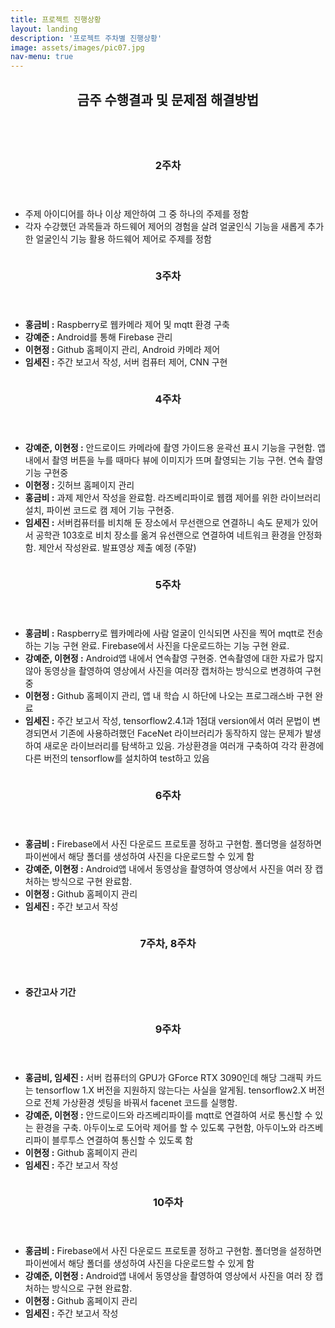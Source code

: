 ```yaml
---
title: 프로젝트 진행상황
layout: landing
description: '프로젝트 주차별 진행상황'
image: assets/images/pic07.jpg
nav-menu: true
---
```


<!-- Main -->
<div id="main">

<!-- One -->
<section id="one">
	<div class="inner">
		<header class="major">
			<h2>금주 수행결과 및 문제점 해결방법</h2>
		</header>
	</div>
</section>

<!-- Two -->
<section id="two" class="spotlights">
	<section>
		<a href="generic.html" class="image">
			<img src="{% link assets/images/picw2.jpg %}" alt="" data-position="center center" />
		</a>
		<div class="content">
			<div class="inner">
				<header class="major">
					<h3>2주차</h3>
				</header>
				<ul class="alt">
						<li>주제 아이디어를 하나 이상 제안하여 그 중 하나의 주제를 정함</li>
						<li>각자 수강했던 과목들과 하드웨어 제어의 경험을 살려 얼굴인식 기능을 새롭게 추가한
							 얼굴인식 기능 활용 하드웨어 제어로 주제를 정함</li>
				</ul>
			</div>
		</div>
	</section>
	<section>
		<a href="generic.html" class="image">
			<img src="{% link assets/images/picw3.jpg %}" alt="" data-position="top center" />
		</a>
		<div class="content">
			<div class="inner">
				<header class="major">
					<h3>3주차</h3>
				</header>
				<ul class="alt">
					<li><b>홍금비 :</b> Raspberry로 웹카메라 제어 및 mqtt 환경 구축</li>
					<li><b>강예준 :</b> Android를 통해 Firebase 관리</li>
					<li><b>이현정 :</b> Github 홈페이지 관리, Android 카메라 제어</li>
					<li><b>임세진 :</b> 주간 보고서 작성, 서버 컴퓨터 제어, CNN 구현</li>
				</ul>
			</div>
		</div>
	</section>
	<section>
		<a href="generic.html" class="image">
			<img src="{% link assets/images/picw4.jpg %}" alt="" data-position="25% 25%" />
		</a>
		<div class="content">
			<div class="inner">
				<header class="major">
					<h3>4주차</h3>
				</header>
				<ul class="alt">
					<li><b>강예준, 이현정 :</b> 안드로이드 카메라에 촬영 가이드용 윤곽선 표시 기능을 구현함.
						앱 내에서 촬영 버튼을 누를 때마다 뷰에 이미지가 뜨며 촬영되는 기능 구현. 연속 촬영 기능 구현중</li>
					<li><b>이현정 :</b> 깃허브 홈페이지 관리</li>
					<li><b>홍금비 :</b> 과제 제안서 작성을 완료함. 라즈베리파이로 웹캠 제어를 위한 라이브러리 설치, 파이썬 코드로 캠 제어 기능 구현중.</li>
					<li><b>임세진 :</b> 서버컴퓨터를 비치해 둔 장소에서 무선랜으로 연결하니 속도 문제가 있어서
						공학관 103호로 비치 장소를 옮겨 유선랜으로 연결하여 네트워크 환경을 안정화함. 제안서 작성완료. 발표영상 제출 예정 (주말)</li>
					</ul>
			</div>
		</div>
	</section>
	<section>
		<a href="generic.html" class="image">
			<img src="{% link assets/images/picw5.jpg %}" alt="" data-position="25% 25%" />
		</a>
		<div class="content">
			<div class="inner">
				<header class="major">
					<h3>5주차</h3>
				</header>
				<ul class="alt">
					<li><b>홍금비 :</b> Raspberry로 웹카메라에 사람 얼굴이 인식되면 사진을 찍어 mqtt로 전송하는 기능 구현 완료.
						Firebase에서 사진을 다운로드하는 기능 구현 완료.</li>
					<li><b>강예준, 이현정 :</b> Android앱 내에서 연속촬영 구현중.
						연속촬영에 대한 자료가 많지 않아 동영상을 촬영하여 영상에서 사진을 여러장 캡처하는 방식으로 변경하여 구현중</li>
					<li><b>이현정 :</b> Github 홈페이지 관리, 앱 내 학습 시 하단에 나오는 프로그래스바 구현 완료</li>
					<li><b>임세진 :</b> 주간 보고서 작성, tensorflow2.4.1과 1점대 version에서 여러 문법이 변경되면서 
						기존에 사용하려했던 FaceNet 라이브러리가 동작하지 않는 문제가 발생하여 새로운 라이브러리를 탐색하고 있음. 
						가상환경을 여러개 구축하여 각각 환경에 다른 버전의 tensorflow를 설치하여 test하고 있음</li>
				</ul>
			</div>
		</div>
	</section>
	<section>
		<a href="generic.html" class="image">
			<img src="{% link assets/images/picw6.jpg %}" alt="" data-position="25% 25%" />
		</a>
		<div class="content">
			<div class="inner">
				<header class="major">
					<h3>6주차</h3>
				</header>
				<ul class="alt">
					<li><b>홍금비 :</b> Firebase에서 사진 다운로드 프로토콜 정하고 구현함.
						폴더명을 설정하면 파이썬에서 해당 폴더를 생성하여 사진을 다운로드할 수 있게 함</li>
					<li><b>강예준, 이현정 :</b> Android앱 내에서 동영상을 촬영하여 영상에서 사진을 여러 장 캡처하는 방식으로 구현 완료함.</li>
					<li><b>이현정 :</b> Github 홈페이지 관리</li>
					<li><b>임세진 :</b> 주간 보고서 작성</li>
				</ul>
			</div>
		</div>
	</section>
	<section>
		<a href="generic.html" class="image">
			<img src="{% link assets/images/picw9.jpg %}" alt="" data-position="25% 25%" />
		</a>
		<div class="content">
			<div class="inner">
				<header class="major">
					<h3>7주차, 8주차</h3>
				</header>
				<ul class="alt">
					<li><b>중간고사 기간</b>
				</ul>
			</div>
		</div>
	</section>
	<section>
		<a href="generic.html" class="image">
			<img src="{% link assets/images/picw9.jpg %}" alt="" data-position="25% 25%" />
		</a>
		<div class="content">
			<div class="inner">
				<header class="major">
					<h3>9주차</h3>
				</header>
				<ul class="alt">
					<li><b>홍금비, 임세진 :</b> 서버 컴퓨터의 GPU가 GForce RTX 3090인데 해당 그래픽 카드는 tensorflow 1.X 버전을 지원하지 않는다는 사실을 알게됨.
						tensorflow2.X 버전으로 전체 가상환경 셋팅을 바꿔서 facenet 코드를 실행함.</li>
					<li><b>강예준, 이현정 :</b> 안드로이드와 라즈베리파이를 mqtt로 연결하여 서로 통신할 수 있는 환경을 구축.
						아두이노로 도어락 제어를 할 수 있도록 구현함, 아두이노와 라즈베리파이 블루투스 연결하여 통신할 수 있도록 함</li>
					<li><b>이현정 :</b> Github 홈페이지 관리</li>
					<li><b>임세진 :</b> 주간 보고서 작성</li>
				</ul>
			</div>
		</div>
	</section>
	<section>
		<a href="generic.html" class="image">
			<img src="{% link assets/images/picw10.jpg %}" alt="" data-position="25% 25%" />
		</a>
		<div class="content">
			<div class="inner">
				<header class="major">
					<h3>10주차</h3>
				</header>
				<ul class="alt">
					<li><b>홍금비 :</b> Firebase에서 사진 다운로드 프로토콜 정하고 구현함.
						폴더명을 설정하면 파이썬에서 해당 폴더를 생성하여 사진을 다운로드할 수 있게 함</li>
					<li><b>강예준, 이현정 :</b> Android앱 내에서 동영상을 촬영하여 영상에서 사진을 여러 장 캡처하는 방식으로 구현 완료함.</li>
					<li><b>이현정 :</b> Github 홈페이지 관리</li>
					<li><b>임세진 :</b> 주간 보고서 작성</li>
				</ul>
			</div>
		</div>
	</section>
</section>

</div>

